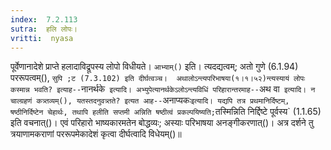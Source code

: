 ```yaml
---
index:  7.2.113
sutra:  हलि लोपः।
vritti:  nyasa
---
```


पूर्वेणानादेशे प्राप्ते हलादाविद्रूपस्य लोपो विधीयते। `आभ्याम्()` इति। त्यदद्यत्वम्; अतो गुणे (6.1.94) पररूपत्वम्(), `सुपि ;ट (7.3.102) इति दीर्घत्वञ्च। 
अथालोऽन्त्यपरिभाषया(१।१।५२)न्त्यस्यायं लोपः कस्मान्न भवति? इत्याह--`नानर्थके` इत्यादि। अभ्युपेत्यानर्थकेऽलोऽन्त्यविधिं परिहारान्तरमाह--`अथ वा` इत्यादि। न चाल्ग्रहणं कत्र्तव्यम्(), यतस्तदनुवत्र्तते? इत्यत आह--`अनाप्यकः` इत्यादि। यद्यपि तत्र प्रथमानिर्दिष्टम्, षष्ठीनिर्दिष्टेन चेहार्थः, तथापि हलीति सप्तमी अन्निति षष्ठीत्वं प्रकल्पयिष्यति; `तस्मिन्निति निर्द्दिष्टे पूर्वस्य` (1.1.65) इति वचनात्()। एवं परिहारो भाष्यकारमतेन बोद्धव्यः; अस्याः परिभाषया अनङ्गीकरणात्()। अत्र दर्शने तु त्रयाणामकराणां पररूपमेकादेशं कृत्वा दीर्घत्वादि विधेयम्()॥
